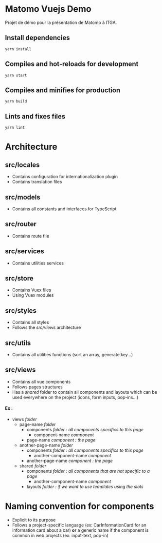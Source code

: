 # Matomo Vuejs Demo

Projet de démo pour la présentation de Matomo à ITGA.

## Install dependencies
```
yarn install
```

## Compiles and hot-reloads for development
```
yarn start
```

## Compiles and minifies for production
```
yarn build
```

## Lints and fixes files
```
yarn lint
```

# Architecture

## src/locales
- Contains configuration for internationalization plugin
- Contains translation files

## src/models
- Contains all constants and interfaces for TypeScript

## src/router
- Contains route file

## src/services
- Contains utilities services

## src/store
- Contains Vuex files
- Using Vuex modules

## src/styles
- Contains all styles
- Follows the *src/views* architecture

## src/utils
- Contains all utilities functions (sort an array, generate key...)

## src/views 
- Contains all vue components
- Follows pages structures
- Has a *shared* folder to contain all components and layouts which can be used everywhere on the project (icons, form inputs, pop-ins...)

#### Ex :
- views *folder*
    - page-name *folder*
        - components *folder : all components specifics to this page*
            - component-name *component*
        - page-name *component : the page*
    - another-page-name *folder*
        - components *folder : all components specifics to this page*
            - another-component-name *component*
        - another-page-name *component : the page*
    - shared *folder*
        - components *folder : all components that are not specific to a page*
            - another-component-name *component*
        - layouts *folder : if we want to use templates using the slots*

# Naming convention for components
- Explicit to its purpose
- Follows a project-specific language (ex: CarInformationCard for an information card about a car) **or** a generic name if the component is common in web projects (ex: input-text, pop-in)
